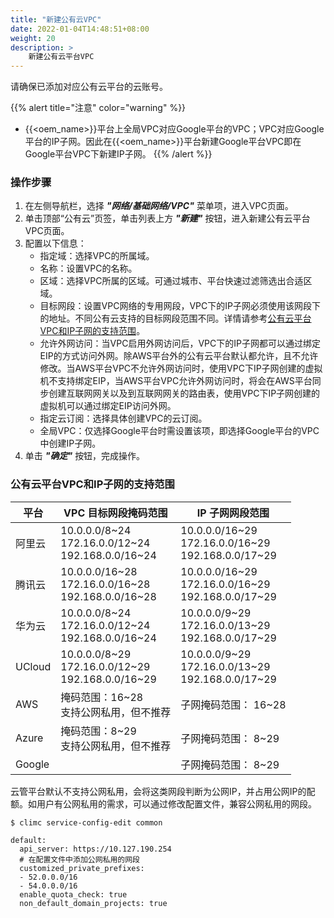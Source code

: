 ```yaml
---
title: "新建公有云VPC"
date: 2022-01-04T14:48:51+08:00
weight: 20
description: >
    新建公有云平台VPC
---
```


请确保已添加对应公有云平台的云账号。

{{% alert title="注意" color="warning" %}}
- {{<oem_name>}}平台上全局VPC对应Google平台的VPC；VPC对应Google平台的IP子网。因此在{{<oem_name>}}平台新建Google平台VPC即在Google平台VPC下新建IP子网。
{{% /alert %}}

### 操作步骤

1. 在左侧导航栏，选择 **_"网络/基础网络/VPC"_** 菜单项，进入VPC页面。
2. 单击顶部“公有云”页签，单击列表上方 **_"新建"_** 按钮，进入新建公有云平台VPC页面。
2. 配置以下信息：
   - 指定域：选择VPC的所属域。
   - 名称：设置VPC的名称。
   - 区域：选择VPC所属的区域。可通过城市、平台快速过滤筛选出合适区域。
   - 目标网段：设置VPC网络的专用网段，VPC下的IP子网必须使用该网段下的地址。不同公有云支持的目标网段范围不同。详情请参考[公有云平台VPC和IP子网的支持范围](#公有云平台vpc和ip子网的支持范围)。
   - 允许外网访问：当VPC启用外网访问后，VPC下的IP子网都可以通过绑定EIP的方式访问外网。除AWS平台外的公有云平台默认都允许，且不允许修改。当AWS平台VPC不允许外网访问时，使用VPC下IP子网创建的虚拟机不支持绑定EIP，当AWS平台VPC允许外网访问时，将会在AWS平台同步创建互联网网关以及到互联网网关的路由表，使用VPC下IP子网创建的虚拟机可以通过绑定EIP访问外网。
   - 指定云订阅：选择具体创建VPC的云订阅。
   - 全局VPC：仅选择Google平台时需设置该项，即选择Google平台的VPC中创建IP子网。
3. 单击 **_"确定"_** 按钮，完成操作。

### 公有云平台VPC和IP子网的支持范围

| 平台 | VPC 目标网段掩码范围 | IP 子网网段范围 |
|-----|---------|--------|
| 阿里云 | 10.0.0.0/8~24 <br> 172.16.0.0/12~24 <br> 192.168.0.0/16~24| 10.0.0.0/16~29 <br> 172.16.0.0/16~29 <br> 192.168.0.0/17~29 |
| 腾讯云 | 10.0.0.0/16~28 <br> 172.16.0.0/16~28 <br> 192.168.0.0/16~28 | 10.0.0.0/16~29 <br> 172.16.0.0/16~29 <br> 192.168.0.0/17~29 |
| 华为云 | 10.0.0.0/8~24 <br> 172.16.0.0/12~24 <br> 192.168.0.0/16~24| 10.0.0.0/9~29 <br> 172.16.0.0/13~29 <br> 192.168.0.0/17~29 |
| UCloud | 10.0.0.0/8~29 <br> 172.16.0.0/12~29 <br> 192.168.0.0/16~29| 10.0.0.0/9~29 <br> 172.16.0.0/13~29 <br> 192.168.0.0/17~29 |
| AWS | 掩码范围：16~28 <br> 支持公网私用，但不推荐 | 子网掩码范围： 16~28 |
| Azure | 掩码范围：8~29 <br> 支持公网私用，但不推荐   | 子网掩码范围： 8~29 |
| Google | | 子网掩码范围： 8~29 |

云管平台默认不支持公网私用，会将这类网段判断为公网IP，并占用公网IP的配额。如用户有公网私用的需求，可以通过修改配置文件，兼容公网私用的网段。

```
$ climc service-config-edit common

default:
  api_server: https://10.127.190.254
  # 在配置文件中添加公网私用的网段
  customized_private_prefixes: 
  - 52.0.0.0/16
  - 54.0.0.0/16
  enable_quota_check: true
  non_default_domain_projects: true

```